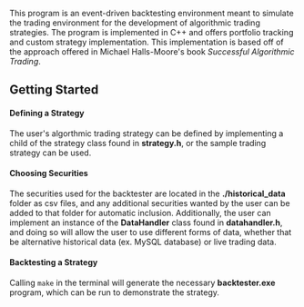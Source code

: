 This program is an event-driven backtesting environment meant to simulate the trading environment for the development of algorithmic trading strategies. The program is implemented in C++ and offers portfolio tracking and custom strategy implementation.
This implementation is based off of the approach offered in Michael Halls-Moore's book *Successful Algorithmic Trading*. 

## Getting Started
#### Defining a Strategy
The user's algorthmic trading strategy can be defined by implementing a child of the strategy class found in **strategy.h**, or the sample trading strategy can be used.
#### Choosing Securities
The securities used for the backtester are located in the **./historical_data** folder as csv files, and any additional securities wanted by the user can be added to that folder for automatic inclusion. Additionally, the user can implement an instance of the **DataHandler** 
class found in **datahandler.h**, and doing so will allow the user to use different forms of data, whether that be alternative historical data (ex. MySQL database) or live trading data. 
#### Backtesting a Strategy
Calling `make` in the terminal will generate the necessary **backtester.exe** program, which can be run to demonstrate the strategy.
